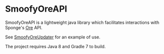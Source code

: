 # SmoofyOreAPI

SmoofyOreAPI is a lightweight java library which facilitates interactions with
Sponge's [Ore](https://ore.spongepowered.org/) API.

See [SmoofyOreUpdater](https://github.com/Yeregorix/SmoofyOreUpdater) for an example of use.

The project requires Java 8 and Gradle 7 to build.
